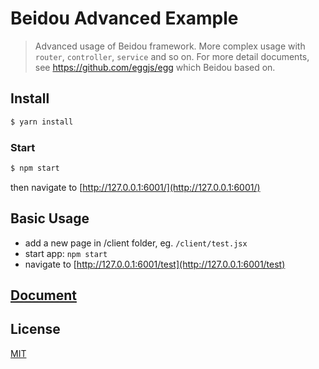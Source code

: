 # Beidou Advanced Example

> Advanced usage of Beidou framework. More complex usage with `router`, `controller`, `service` and so on.
> For more detail documents, see <https://github.com/eggjs/egg> which Beidou based on.

## Install

```bash
$ yarn install
```

### Start

```bash
$ npm start
```

then navigate to [http://127.0.0.1:6001/](http://127.0.0.1:6001/)

## Basic Usage

- add a new page in /client folder, eg. `/client/test.jsx`
- start app: `npm start`
- navigate to [http://127.0.0.1:6001/test](http://127.0.0.1:6001/test)

## [Document](https://github.com/alibaba/beidou)

## License

[MIT](LICENSE)
